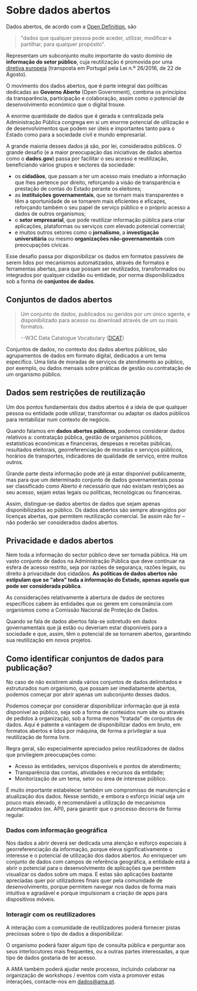 # Sobre dados abertos

Dados abertos, de acordo com a [Open Definition](http://opendefinition.org/ "Open Definition"), são 

>"dados que qualquer pessoa pode aceder, utilizar, modificar e partilhar, para qualquer propósito". 

Representam um subconjunto muito importante do vasto domínio de **informação do setor público**, cuja reutilização é promovida por uma [diretiva europeia](http://ec.europa.eu/digital-agenda/en/european-legislation-reuse-public-sector-information "Diretiva PSI") (transposta em Portugal pela Lei n.º 26/2016, de 22 de Agosto).

O movimento dos dados abertos, que é parte integral das políticas dedicadas ao **Governo Aberto** (Open Government), combina os princípios da transparência, participação e colaboração, assim como o potencial de desenvolvimento económico que o digital trouxe. 

A enorme quantidade de dados que é gerada e centralizada pela Administração Pública congrega em si um enorme potencial de utilização e de desenvolvimentos que podem ser úteis e importantes tanto para o Estado como para a sociedade civil e mundo empresarial. 

A grande maioria desses dados já são, por lei, considerados públicos. O grande desafio (e a maior preocupação das iniciativas de dados abertos como o **dados.gov**) passa por facilitar o seu acesso e reutilização, beneficiando vários grupos e sectores da sociedade:

* os **cidadãos**, que passam a ter um acesso mais imediato a informação que lhes pertence por direito, reforçando a visão de transparência e prestação de contas do Estado perante os eleitores;
*	as **instituições governamentais**, que se tornam mais transparentes e têm a oportunidade de se tornarem mais eficientes e eficazes, reforçando também o seu papel de serviço público e o próprio acesso a dados de outros organismos;
*	o **setor empresarial**, que pode reutilizar informação pública para criar aplicações, plataformas ou serviços com elevado potencial comercial;
*	e muitos outros setores como o **jornalismo**, a **investigação universitária** ou mesmo **organizações não-governamentais** com preocupações cívicas. 

Esse desafio passa por disponibilizar os dados em formatos passíveis de serem lidos por mecanismos automatizados, através de formatos e ferramentas abertas, para que possam ser reutilizados, transformados ou integrados por qualquer cidadão ou entidade, por norma disponibilizados sob a forma de **conjuntos de dados**.

## Conjuntos de dados abertos

>Um conjunto de dados, publicados ou geridos por um único agente, e disponibilizado para acesso ou download através de um ou mais formatos.
>
>--W3C Data Catalogue Vocabulary ([DCAT](https://www.w3.org/TR/vocab-dcat-1/))

Conjuntos de dados, no contexto dos dados abertos públicos, são agrupamentos de dados em formato digital, dedicados a um tema específico. Uma lista de moradas de serviços de atendimento ao público, por exemplo, ou dados mensais sobre práticas de gestão ou contratação de um organismo público.

## Dados sem restrições de reutilização

Um dos pontos fundamentais dos dados abertos é a ideia de que qualquer pessoa ou entidade pode utilizar, transformar ou adaptar os dados públicos para rentabilizar num contexto de negócio.

Quando falamos em **dados abertos públicos**, podemos considerar dados relativos a: contratação pública, gestão de organismos públicos, estatísticas económicas e financeiras, despesas e receitas públicas, resultados eleitorais, georreferenciação de moradas e serviços públicos, horários de transportes, indicadores de qualidade de serviço, entre muitos outros. 

Grande parte desta informação pode até já estar disponível publicamente, mas para que um determinado conjunto de dados governamentais possa ser classificado como Aberto é necessário que não existam restrições ao seu acesso, sejam estas legais ou políticas, tecnológicas ou financeiras. 

Assim, distingue-se dados abertos de dados que sejam apenas disponibilizados ao público. Os dados abertos são sempre abrangidos por licenças abertas, que permitem reutilização comercial. Se assim não for – não poderão ser considerados dados abertos.

## Privacidade e dados abertos

Nem toda a informação do sector público deve ser tornada pública. Há um vasto conjunto de dados na Administração Pública que deve continuar na esfera de acesso restrito, seja por razões de segurança, razões legais, ou direito à privacidade dos cidadãos. **As políticas de dados abertos não estipulam que se “abra” toda a informação do Estado, apenas aquela que pode ser considerada pública**.

As considerações relativamente à abertura de dados de sectores específicos cabem às entidades que os gerem em consonância com organismos como a Comissão Nacional de Proteção de Dados.

Quando se fala de dados abertos fala-se sobretudo em dados governamentais que já estão ou deveriam estar disponíveis para a sociedade e que, assim, têm o potencial de se tornarem abertos, garantindo sua reutilização em novos projetos. 

## Como identificar conjuntos de dados para publicação?

No caso de não existirem ainda vários conjuntos de dados delimitados e estruturados num organismo, que possam ser imediatamente abertos, podemos começar por abrir apenas um subconjunto desses dados.

Podemos começar por considerar disponibilizar informação que já está disponível ao público, seja sob a forma de conteúdos num site ou através de pedidos à organização, sob a forma menos "tratada" de conjuntos de dados. Aqui é patente a vantagem de disponibilizar dados em bruto, em formatos abertos e lidos por máquina, de forma a privilegiar a sua reutilização de forma livre.

Regra geral, são especialmente apreciados pelos reutilizadores de dados que privilegiem preocupações como:

*	Acesso às entidades, serviços disponíveis e pontos de atendimento;
*	Transparência das contas, atividades e recursos da entidade;
*	Monitorização de um tema, setor ou área de interesse público.

É muito importante estabelecer também um compromisso de manutenção e atualização dos dados. Nesse sentido, e embora o esforço inicial seja um pouco mais elevado, é recomendável a utilização de mecanismos automatizados (ex. API), para garantir que o processo decorra de forma regular.

### Dados com informação geográfica

Nos dados a abrir deverá ser dedicada uma atenção e esforço especiais à georreferenciação da informação, porque eleva significativamente o interesse e o potencial de utilização dos dados abertos. Ao enriquecer um conjunto de dados com campos de referência geográfica, a entidade está a abrir o potencial para o desenvolvimento de aplicações que permitem visualizar os dados sobre um mapa. E estas são aplicações bastante apreciadas quer por utilizadores finais quer pela comunidade de desenvolvimento, porque permitem navegar nos dados de forma mais intuitiva e agradável e porque impulsionam a criação de apps para dispositivos móveis. 

### Interagir com os reutilizadores

A interação com a comunidade de reutilizadores poderá fornecer pistas preciosas sobre o tipo de dados a disponibilizar. 

O organismo poderá fazer algum tipo de consulta pública e perguntar aos seus interlocutores mais frequentes, ou a outras partes interessadas, a que tipo de dados gostaria de ter acesso.

A AMA também poderá ajudar neste processo, incluindo colaborar na organização de workshops / eventos com vista a promover estas interações, contacte-nos em dados@ama.pt.







